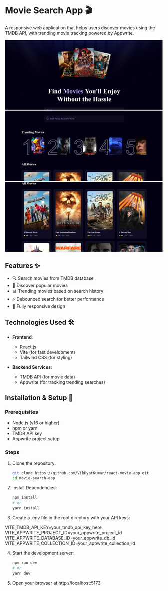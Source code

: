 # Movie Search App 🎬

A responsive web application that helps users discover movies using the TMDB API, with trending movie tracking powered by Appwrite.

![App Screenshot](./src/assets/movie-ss1.png) 
![App Screenshot](./src/assets/movie-ss2.png)
![App Screenshot](./src/assets/movie-ss3.png)

## Features ✨

- 🔍 Search movies from TMDB database
- 🚀 Discover popular movies
- 📊 Trending movies based on search history
- ⚡ Debounced search for better performance
- 📱 Fully responsive design

## Technologies Used 🛠️

- **Frontend**: 
  - React.js
  - Vite (for fast development)
  - Tailwind CSS (for styling)
  
- **Backend Services**:
  - TMDB API (for movie data)
  - Appwrite (for tracking trending searches)

## Installation & Setup 🚀

### Prerequisites
- Node.js (v16 or higher)
- npm or yarn
- TMDB API key
- Appwrite project setup

### Steps
1. Clone the repository:
   ```bash
   git clone https://github.com/VikHyatKumar/react-movie-app.git
   cd movie-search-app

2. Install Dependencies: 
   ```bash
   npm install
   # or
   yarn install

3. Create a .env file in the root directory with your API keys:

VITE_TMDB_API_KEY=your_tmdb_api_key_here
VITE_APPWRITE_PROJECT_ID=your_appwrite_project_id
VITE_APPWRITE_DATABASE_ID=your_appwrite_db_id
VITE_APPWRITE_COLLECTION_ID=your_appwrite_collection_id

4. Start the development server:
   ```bash
   npm run dev
   # or
   yarn dev

5. Open your browser at http://localhost:5173   
